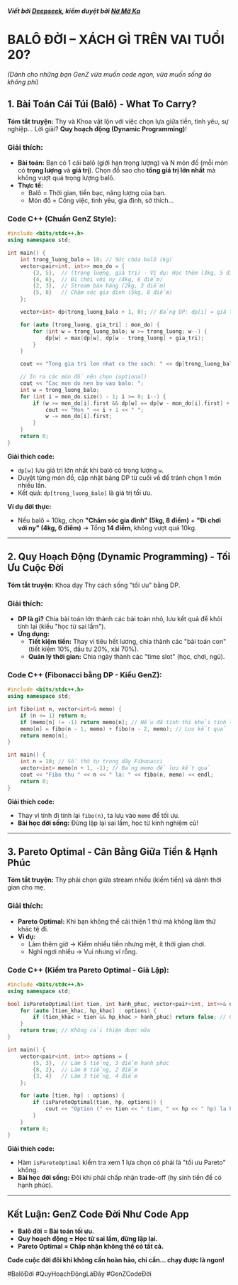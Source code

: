 ***Viết bởi [Deepseek](https://deepseek.com/), kiểm duyệt bởi [Nờ Mờ Ka](https://github.com/nguyenminhkhoi2009/)***

# BALÔ ĐỜI – XÁCH GÌ TRÊN VAI TUỔI 20?

*(Dành cho những bạn GenZ vừa muốn code ngon, vừa muốn sống ảo không phí)*  

## **1. Bài Toán Cái Túi (Balô) - What To Carry?**  
**Tóm tắt truyện:** Thy và Khoa vật lộn với việc chọn lựa giữa tiền, tình yêu, sự nghiệp... Lời giải? **Quy hoạch động (Dynamic Programming)**!  

### **Giải thích:**  
- **Bài toán:** Bạn có 1 cái balô (giới hạn trọng lượng) và N món đồ (mỗi món có **trọng lượng** và **giá trị**). Chọn đồ sao cho **tổng giá trị lớn nhất** mà không vượt quá trọng lượng balô.  
- **Thực tế:**  
  - Balô = Thời gian, tiền bạc, năng lượng của bạn.  
  - Món đồ = Công việc, tình yêu, gia đình, sở thích...  

### **Code C++ (Chuẩn GenZ Style):**  
```cpp
#include <bits/stdc++.h>
using namespace std;

int main() {
    int trong_luong_balo = 10; // Sức chứa balô (kg)
    vector<pair<int, int>> mon_do = {
        {3, 5},  // (trọng lượng, giá trị) - Ví dụ: Học thêm (3kg, 5 điểm hạnh phúc)
        {4, 6},  // Đi chơi với ny (4kg, 6 điểm)
        {2, 3},  // Stream bán hàng (2kg, 3 điểm)
        {5, 8}   // Chăm sóc gia đình (5kg, 8 điểm)
    };

    vector<int> dp(trong_luong_balo + 1, 0); // Bảng DP: dp[i] = giá trị lớn nhất khi balô nặng i kg

    for (auto [trong_luong, gia_tri] : mon_do) {
        for (int w = trong_luong_balo; w >= trong_luong; w--) {
            dp[w] = max(dp[w], dp[w - trong_luong] + gia_tri);
        }
    }

    cout << "Tong gia tri lon nhat co the xach: " << dp[trong_luong_balo] << endl;

    // In ra các món đồ nên chọn (optional)
    cout << "Cac mon do nen bo vao balo: ";
    int w = trong_luong_balo;
    for (int i = mon_do.size() - 1; i >= 0; i--) {
        if (w >= mon_do[i].first && dp[w] == dp[w - mon_do[i].first] + mon_do[i].second) {
            cout << "Mon " << i + 1 << " ";
            w -= mon_do[i].first;
        }
    }
    return 0;
}
```
**Giải thích code:**  
- `dp[w]` lưu giá trị lớn nhất khi balô có trọng lượng `w`.  
- Duyệt từng món đồ, cập nhật bảng DP từ cuối về để tránh chọn 1 món nhiều lần.  
- Kết quả: `dp[trong_luong_balo]` là giá trị tối ưu.  

**Ví dụ đời thực:**  
- Nếu balô = 10kg, chọn **"Chăm sóc gia đình" (5kg, 8 điểm)** + **"Đi chơi với ny" (4kg, 6 điểm)** → Tổng **14 điểm**, không vượt quá 10kg.  

---

## **2. Quy Hoạch Động (Dynamic Programming) - Tối Ưu Cuộc Đời**  
**Tóm tắt truyện:** Khoa dạy Thy cách sống "tối ưu" bằng DP.  

### **Giải thích:**  
- **DP là gì?** Chia bài toán lớn thành các bài toán nhỏ, lưu kết quả để khỏi tính lại (kiểu "học từ sai lầm").  
- **Ứng dụng:**  
  - **Tiết kiệm tiền:** Thay vì tiêu hết lương, chia thành các "bài toán con" (tiết kiệm 10%, đầu tư 20%, xài 70%).  
  - **Quản lý thời gian:** Chia ngày thành các "time slot" (học, chơi, ngủ).  

### **Code C++ (Fibonacci bằng DP - Kiểu GenZ):**  
```cpp
#include <bits/stdc++.h>
using namespace std;

int fibo(int n, vector<int>& memo) {
    if (n <= 1) return n;
    if (memo[n] != -1) return memo[n]; // Nếu đã tính thì khỏi tính lại
    memo[n] = fibo(n - 1, memo) + fibo(n - 2, memo); // Lưu kết quả
    return memo[n];
}

int main() {
    int n = 10; // Số thứ tự trong dãy Fibonacci
    vector<int> memo(n + 1, -1); // Bảng memo để lưu kết quả
    cout << "Fibo thu " << n << " la: " << fibo(n, memo) << endl;
    return 0;
}
```
**Giải thích code:**  
- Thay vì tính đi tính lại `fibo(n)`, ta lưu vào `memo` để tối ưu.  
- **Bài học đời sống:** Đừng lặp lại sai lầm, học từ kinh nghiệm cũ!  

---

## **3. Pareto Optimal - Cân Bằng Giữa Tiền & Hạnh Phúc**  
**Tóm tắt truyện:** Thy phải chọn giữa stream nhiều (kiếm tiền) và dành thời gian cho mẹ.  

### **Giải thích:**  
- **Pareto Optimal:** Khi bạn không thể cải thiện 1 thứ mà không làm thứ khác tệ đi.  
- **Ví dụ:**  
  - Làm thêm giờ → Kiếm nhiều tiền nhưng mệt, ít thời gian chơi.  
  - Nghỉ ngơi nhiều → Vui nhưng ví rỗng.  

### **Code C++ (Kiểm tra Pareto Optimal - Giả Lập):**  
```cpp
#include <bits/stdc++.h>
using namespace std;

bool isParetoOptimal(int tien, int hanh_phuc, vector<pair<int, int>>& options) {
    for (auto [tien_khac, hp_khac] : options) {
        if (tien_khac > tien && hp_khac > hanh_phuc) return false; // Có lựa chọn tốt hơn
    }
    return true; // Không cải thiện được nữa
}

int main() {
    vector<pair<int, int>> options = {
        {5, 3},  // Làm 5 tiếng, 3 điểm hạnh phúc
        {8, 2},  // Làm 8 tiếng, 2 điểm
        {3, 4}   // Làm 3 tiếng, 4 điểm
    };

    for (auto [tien, hp] : options) {
        if (isParetoOptimal(tien, hp, options)) {
            cout << "Option (" << tien << " tien, " << hp << " hp) la Pareto Optimal!\n";
        }
    }
    return 0;
}
```
**Giải thích code:**  
- Hàm `isParetoOptimal` kiểm tra xem 1 lựa chọn có phải là "tối ưu Pareto" không.  
- **Bài học đời sống:** Đôi khi phải chấp nhận trade-off (hy sinh tiền để có hạnh phúc).  

---

## **Kết Luận: GenZ Code Đời Như Code App**  
- **Balô đời = Bài toán tối ưu.**  
- **Quy hoạch động = Học từ sai lầm, đừng lặp lại.**  
- **Pareto Optimal = Chấp nhận không thể có tất cả.**  

**Code cuộc đời đôi khi không cần hoàn hảo, chỉ cần... chạy được là ngon!**  

#BalôĐời #QuyHoạchĐộngLàĐây #GenZCodeĐời